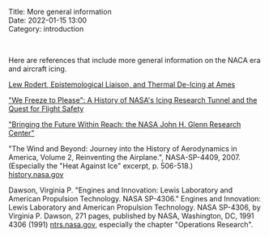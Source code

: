 Title: More general information  
Date: 2022-01-15 13:00  
Category: introduction  

<br>

Here are references that include more general information on the NACA era and aircraft icing.  

[Lew Rodert, Epistemological Liaison, and Thermal De-Icing at Ames](https://history.nasa.gov/SP-4219/Chapter2.html)

["We Freeze to Please": A History of NASA's Icing Research Tunnel and the Quest for Flight Safety](https://ntrs.nasa.gov/citations/20020066162)

["Bringing the Future Within Reach: the NASA John H. Glenn Research Center"](https://history.nasa.gov/SP-2016-627.pdf)  

"The Wind and Beyond: Journey into the History of Aerodynamics in America, Volume 2, Reinventing the Airplane.", NASA-SP-4409, 2007. 
(Especially the "Heat Against Ice" excerpt, p. 506-518.)  
[history.nasa.gov](http://history.nasa.gov/sp4409-vol2.pdf)  

Dawson, Virginia P. "Engines and Innovation: Lewis Laboratory and American Propulsion Technology. NASA SP-4306." Engines and Innovation: Lewis Laboratory and American Propulsion Technology. NASA SP-4306, by Virginia P. Dawson, 271 pages, published by NASA, Washington, DC, 1991 4306 (1991) [ntrs.nasa.gov](https://ntrs.nasa.gov/citations/19910006662),
especially the chapter "Operations Research".  
